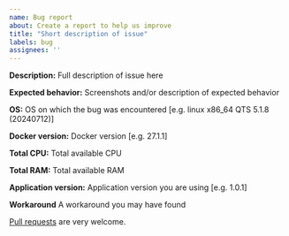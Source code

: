 ```yaml
---
name: Bug report
about: Create a report to help us improve
title: "Short description of issue"
labels: bug
assignees: ''
---
```


**Description:** Full description of issue here

**Expected behavior:** Screenshots and/or description of expected behavior

**OS:** OS on which the bug was encountered [e.g. linux x86_64 QTS 5.1.8 (20240712)]

**Docker version:** Docker version [e.g. 27.1.1]

**Total CPU:** Total available CPU

**Total RAM:** Total available RAM

**Application version:** Application version you are using [e.g. 1.0.1]

**Workaround** A workaround you may have found

[Pull requests](https://github.com/Ramo-Y/BulkRename/pulls) are very welcome.
